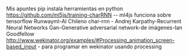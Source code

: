 Mis apuntes
pip instala herramientas en python
https://github.com/ml5js/training-charRNN -- ml4js funciona sobre tensorflow
Runwayml-AI Chileno
char-rnn - 
Andrej Karpathy-Recurrent Neural Networks
Gan-Generative adversarial network-de imágenes-Ian Goodfellow
http://www.wekinator.org/examples/#Processing_animation_screen-based_input - para programar en wekinator usando processing
